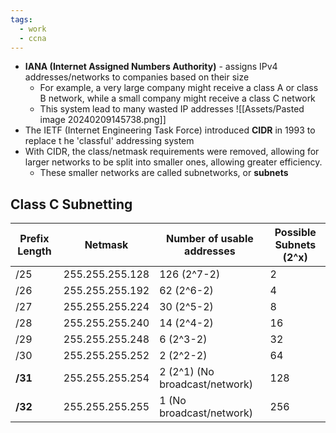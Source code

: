 ```yaml
---
tags:
  - work
  - ccna
---
```

- **IANA (Internet Assigned Numbers Authority)** - assigns IPv4 addresses/networks to companies based on their size
	- For example, a very large company might receive a class A or class B network, while a small company might receive a class C network
	- This system lead to many wasted IP addresses
	![[Assets/Pasted image 20240209145738.png]]
- The IETF (Internet Engineering Task Force) introduced **CIDR** in 1993 to replace t he 'classful' addressing system
- With CIDR, the class/netmask requirements were removed, allowing for larger networks to be split into smaller ones, allowing greater efficiency.
	- These smaller networks are called subnetworks, or **subnets**

## Class C Subnetting

| Prefix Length | Netmask         | Number of usable addresses     | Possible Subnets (2^x) |
| ------------- | --------------- | ------------------------------ | ---------------------- |
| /25           | 255.255.255.128 | 126 (2^7-2)                    | 2                      |
| /26           | 255.255.255.192 | 62 (2^6-2)                     | 4                      |
| /27           | 255.255.255.224 | 30 (2^5-2)                     | 8                      |
| /28           | 255.255.255.240 | 14 (2^4-2)                     | 16                     |
| /29           | 255.255.255.248 | 6 (2^3-2)                      | 32                     |
| /30           | 255.255.255.252 | 2 (2^2-2)                      | 64                     |
| **/31**       | 255.255.255.254 | 2 (2^1) (No broadcast/network) | 128                    |
| **/32**       | 255.255.255.255 | 1 (No broadcast/network)       | 256                    |
